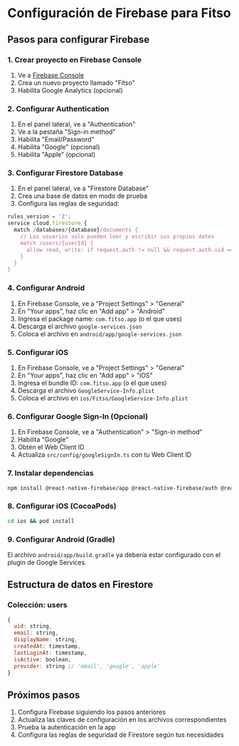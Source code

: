 # Configuración de Firebase para Fitso

## Pasos para configurar Firebase

### 1. Crear proyecto en Firebase Console
1. Ve a [Firebase Console](https://console.firebase.google.com/)
2. Crea un nuevo proyecto llamado "Fitso"
3. Habilita Google Analytics (opcional)

### 2. Configurar Authentication
1. En el panel lateral, ve a "Authentication"
2. Ve a la pestaña "Sign-in method"
3. Habilita "Email/Password"
4. Habilita "Google" (opcional)
5. Habilita "Apple" (opcional)

### 3. Configurar Firestore Database
1. En el panel lateral, ve a "Firestore Database"
2. Crea una base de datos en modo de prueba
3. Configura las reglas de seguridad:

```javascript
rules_version = '2';
service cloud.firestore {
  match /databases/{database}/documents {
    // Los usuarios solo pueden leer y escribir sus propios datos
    match /users/{userId} {
      allow read, write: if request.auth != null && request.auth.uid == userId;
    }
  }
}
```

### 4. Configurar Android
1. En Firebase Console, ve a "Project Settings" > "General"
2. En "Your apps", haz clic en "Add app" > "Android"
3. Ingresa el package name: `com.fitso.app` (o el que uses)
4. Descarga el archivo `google-services.json`
5. Coloca el archivo en `android/app/google-services.json`

### 5. Configurar iOS
1. En Firebase Console, ve a "Project Settings" > "General"
2. En "Your apps", haz clic en "Add app" > "iOS"
3. Ingresa el bundle ID: `com.fitso.app` (o el que uses)
4. Descarga el archivo `GoogleService-Info.plist`
5. Coloca el archivo en `ios/Fitso/GoogleService-Info.plist`

### 6. Configurar Google Sign-In (Opcional)
1. En Firebase Console, ve a "Authentication" > "Sign-in method"
2. Habilita "Google"
3. Obtén el Web Client ID
4. Actualiza `src/config/googleSignIn.ts` con tu Web Client ID

### 7. Instalar dependencias
```bash
npm install @react-native-firebase/app @react-native-firebase/auth @react-native-firebase/firestore
```

### 8. Configurar iOS (CocoaPods)
```bash
cd ios && pod install
```

### 9. Configurar Android (Gradle)
El archivo `android/app/build.gradle` ya debería estar configurado con el plugin de Google Services.

## Estructura de datos en Firestore

### Colección: users
```javascript
{
  uid: string,
  email: string,
  displayName: string,
  createdAt: timestamp,
  lastLoginAt: timestamp,
  isActive: boolean,
  provider: string // 'email', 'google', 'apple'
}
```

## Próximos pasos

1. Configura Firebase siguiendo los pasos anteriores
2. Actualiza las claves de configuración en los archivos correspondientes
3. Prueba la autenticación en la app
4. Configura las reglas de seguridad de Firestore según tus necesidades
